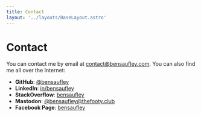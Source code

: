 ```yaml
---
title: Contact
layout: '../layouts/BaseLayout.astro'
---
```


# Contact

You can contact me by email at [contact@bensaufley.com](mailto:contact@bensaufley.com). You can also find me all over the Internet:

- **GitHub**: [@bensaufley](https://github.com/bensaufley)
- **LinkedIn**: [in/bensaufley](https://www.linkedin.com/in/bensaufley)
- **StackOverflow**: [bensaufley](https://stackoverflow.com/story/bensaufley)
- **Mastodon**: [@bensaufley@thefooty.club](https://thefooty.club/@bensaufley)
- **Facebook Page**: [bensaufley](https://facebook.com/bensaufley)
